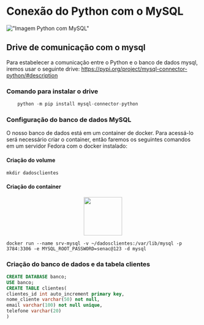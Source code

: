 # Conexão do Python com o MySQL

!["Imagem Python com MySQL"](https://miro.medium.com/v2/resize:fit:1137/1*OnDVcS17HTWZ2L2vPaaQ1A.png)

## Drive de comunicação com o mysql
Para estabelecer a comunicação entre o Python e o banco de dados mysql, iremos usar o seguinte drive:
<a href="https://pypi.org/project/mysql-connector-python/#description"> https://pypi.org/project/mysql-connector-python/#description </a>

### Comando para instalar o drive
```python
    python -m pip install mysql-connector-python
```
### Configuração do banco de dados MySQL
O nosso banco de dados está em um container de docker. Para acessá-lo será necessário criar o container, então faremos os seguintes comandos em um servidor Fedora com o docker instalado:

#### Criação do volume
```shell
mkdir dadosclientes
```

#### Criação do container
<p style="text-align:center">
<img src="https://cdn.iconscout.com/icon/free/png-256/free-docker-226091.png" height="100" width="100">
</p>

```shell
docker run --name srv-mysql -v ~/dadosclientes:/var/lib/mysql -p 3784:3306 -e MYSQL_ROOT_PASSWORD=senac@123 -d mysql
```
### Criação do banco de dados e da tabela clientes

```sql
CREATE DATABASE banco;
USE banco;
CREATE TABLE clientes(
clientes_id int auto_increment primary key,
nome_cliente varchar(50) not null,
email varchar(100) not null unique,
telefone varchar(20)
)
```
